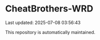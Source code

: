 # CheatBrothers-WRD

Last updated: 2025-07-08 03:56:43

This repository is automatically maintained.
